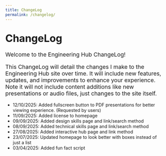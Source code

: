 ```yaml
---
title: ChangeLog
permalink: /changelog/
---
```


<head>
  <style>
    .projects {
      display: grid;
      grid-template-columns: repeat(auto-fit, minmax(200px, 1fr));
      gap: 1.5rem;
      margin-top: 2rem;
    }

    .card-link {
      text-decoration: none;
    }

    .card {
      background: #ffffff;
      border: 1px solid #e5e7eb;
      border-radius: 10px;
      overflow: hidden;
      box-shadow: 0 2px 5px rgba(0, 0, 0, 0.05);
      transition: transform 0.2s ease;
      display: flex;
      flex-direction: column;
      align-items: center;
      padding: 1rem;
      height: 100%;
    }

    .card:hover {
      transform: scale(1.03);
    }

    .card h3 {
      color: #1f2937;
      margin: 0.5rem 0 0;
      text-align: center;
      font-size: 1rem;
    }

    h1 {
      font-size: 2rem;
      margin-top: 2rem;
    }

    p {
      font-size: 1.1rem;
    }
  </style>
</head>

# ChangeLog

Welcome to the Engineering Hub ChangeLog!

This ChangeLog will detail the changes I make to the Engineering Hub site over time. It will include new features, updates, and improvements to enhance your experience. Note it will not include content additions like new presentations or audio files, just changes to the site itself.

- 12/10/2025: Added fullscreen button to PDF presentations for better viewing experience. (Requested by users)
- 11/09/2025: Added license to homepage
- 09/09/2025: Added design skills page and link/search method
- 08/09/2025: Added technical skills page and link/search method
- 27/08/2025: Added interactive hub page and link method
- 23/07/2025: Updated homepage to look better with boxes instead of just a list
- 03/04/2025: Added fun fact script